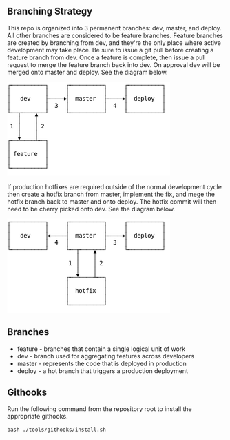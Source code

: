 ## Branching Strategy
This repo is organized into 3 permanent branches: dev, master, and deploy.  All other branches are considered to be feature branches.  Feature branches are created by branching from dev, and they're the only place where active development may take place.  Be sure to issue a git pull before creating a feature branch from dev.  Once a feature is complete, then issue a pull request to merge the feature branch back into dev.  On approval dev will be merged onto master and deploy.  See the diagram below.

![Feature](images/feature.png)

If production hotfixes are required outside of the normal development cycle then create a hotfix branch from master, implement the fix, and mege the hotfix branch back to master and onto deploy.  The hotfix commit will then need to be cherry picked onto dev.  See the diagram below.

![Hotfix](images/hotfix.png)

## Branches
* feature - branches that contain a single logical unit of work
* dev - branch used for aggregating features across developers
* master - represents the code that is deployed in production
* deploy - a hot branch that triggers a production deployment

## Githooks
Run the following command from the repository root to install the appropriate githooks.
```
bash ./tools/githooks/install.sh
```
